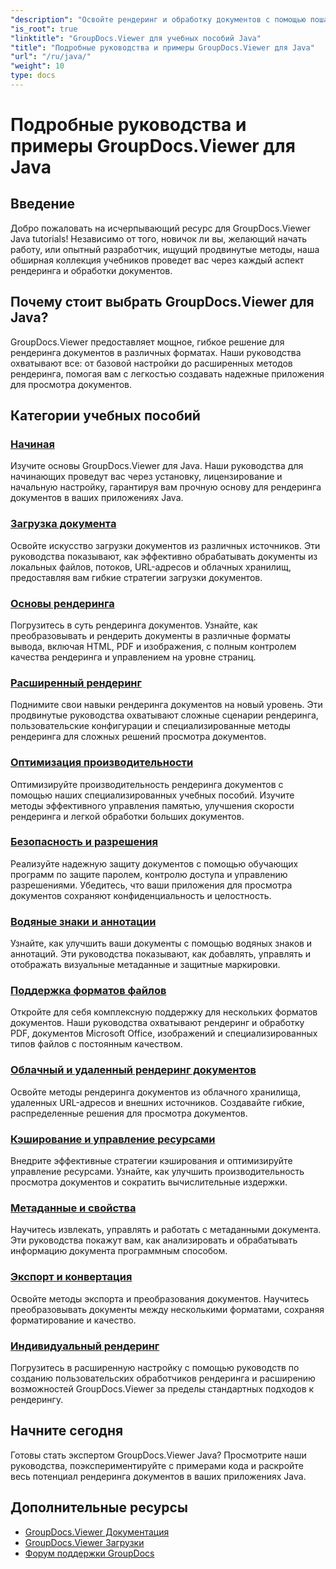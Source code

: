 ```yaml
---
"description": "Освойте рендеринг и обработку документов с помощью пошаговых руководств GroupDocs.Viewer Java. Изучите методы эффективного просмотра документов в различных форматах."
"is_root": true
"linktitle": "GroupDocs.Viewer для учебных пособий Java"
"title": "Подробные руководства и примеры GroupDocs.Viewer для Java"
"url": "/ru/java/"
"weight": 10
type: docs
---
```

# Подробные руководства и примеры GroupDocs.Viewer для Java

## Введение
Добро пожаловать на исчерпывающий ресурс для GroupDocs.Viewer Java tutorials! Независимо от того, новичок ли вы, желающий начать работу, или опытный разработчик, ищущий продвинутые методы, наша обширная коллекция учебников проведет вас через каждый аспект рендеринга и обработки документов.

## Почему стоит выбрать GroupDocs.Viewer для Java?
GroupDocs.Viewer предоставляет мощное, гибкое решение для рендеринга документов в различных форматах. Наши руководства охватывают все: от базовой настройки до расширенных методов рендеринга, помогая вам с легкостью создавать надежные приложения для просмотра документов.

## Категории учебных пособий

### [Начиная](./getting-started/)
Изучите основы GroupDocs.Viewer для Java. Наши руководства для начинающих проведут вас через установку, лицензирование и начальную настройку, гарантируя вам прочную основу для рендеринга документов в ваших приложениях Java.

### [Загрузка документа](./document-loading/)
Освойте искусство загрузки документов из различных источников. Эти руководства показывают, как эффективно обрабатывать документы из локальных файлов, потоков, URL-адресов и облачных хранилищ, предоставляя вам гибкие стратегии загрузки документов.

### [Основы рендеринга](./rendering-basics/)
Погрузитесь в суть рендеринга документов. Узнайте, как преобразовывать и рендерить документы в различные форматы вывода, включая HTML, PDF и изображения, с полным контролем качества рендеринга и управлением на уровне страниц.

### [Расширенный рендеринг](./advanced-rendering/)
Поднимите свои навыки рендеринга документов на новый уровень. Эти продвинутые руководства охватывают сложные сценарии рендеринга, пользовательские конфигурации и специализированные методы рендеринга для сложных решений просмотра документов.

### [Оптимизация производительности](./performance-optimization/)
Оптимизируйте производительность рендеринга документов с помощью наших специализированных учебных пособий. Изучите методы эффективного управления памятью, улучшения скорости рендеринга и легкой обработки больших документов.

### [Безопасность и разрешения](./security-permissions/)
Реализуйте надежную защиту документов с помощью обучающих программ по защите паролем, контролю доступа и управлению разрешениями. Убедитесь, что ваши приложения для просмотра документов сохраняют конфиденциальность и целостность.

### [Водяные знаки и аннотации](./watermarks-annotations/)
Узнайте, как улучшить ваши документы с помощью водяных знаков и аннотаций. Эти руководства показывают, как добавлять, управлять и отображать визуальные метаданные и защитные маркировки.

### [Поддержка форматов файлов](./file-formats-support/)
Откройте для себя комплексную поддержку для нескольких форматов документов. Наши руководства охватывают рендеринг и обработку PDF, документов Microsoft Office, изображений и специализированных типов файлов с постоянным качеством.

### [Облачный и удаленный рендеринг документов](./cloud-remote-document-rendering/)
Освойте методы рендеринга документов из облачного хранилища, удаленных URL-адресов и внешних источников. Создавайте гибкие, распределенные решения для просмотра документов.

### [Кэширование и управление ресурсами](./caching-resource-management/)
Внедрите эффективные стратегии кэширования и оптимизируйте управление ресурсами. Узнайте, как улучшить производительность просмотра документов и сократить вычислительные издержки.

### [Метаданные и свойства](./metadata-properties/)
Научитесь извлекать, управлять и работать с метаданными документа. Эти руководства покажут вам, как анализировать и обрабатывать информацию документа программным способом.

### [Экспорт и конвертация](./export-conversion/)
Освойте методы экспорта и преобразования документов. Научитесь преобразовывать документы между несколькими форматами, сохраняя форматирование и качество.

### [Индивидуальный рендеринг](./custom-rendering/)
Погрузитесь в расширенную настройку с помощью руководств по созданию пользовательских обработчиков рендеринга и расширению возможностей GroupDocs.Viewer за пределы стандартных подходов к рендерингу.

## Начните сегодня
Готовы стать экспертом GroupDocs.Viewer Java? Просмотрите наши руководства, поэкспериментируйте с примерами кода и раскройте весь потенциал рендеринга документов в ваших приложениях Java.

## Дополнительные ресурсы
- [GroupDocs.Viewer Документация](https://reference.groupdocs.com/viewer/java/)
- [GroupDocs.Viewer Загрузки](https://downloads.groupdocs.com/viewer/java)
- [Форум поддержки GroupDocs](https://forum.groupdocs.com/c/viewer/)